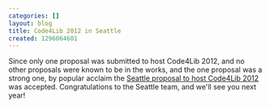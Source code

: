 ```yaml
---
categories: []
layout: blog
title: Code4Lib 2012 in Seattle
created: 1296064601
---
```

Since only one proposal was submitted to host Code4Lib 2012, and no other proposals were known to be in the works, and the one proposal was a strong one, by popular acclaim the <a href="http://sites.google.com/site/code4lib2012seattle/">Seattle proposal to host Code4Lib 2012</a> was accepted. Congratulations to the Seattle team, and we'll see you next year!
